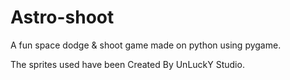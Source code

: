 # Astro-shoot
A fun space dodge & shoot game made on python using pygame.

The sprites used have been Created By UnLuckY Studio.
